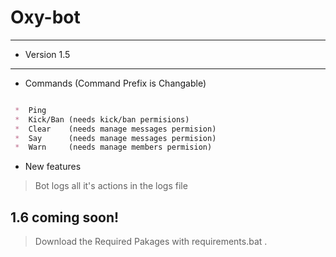 # Oxy-bot
---
* Version 1.5
___

* Commands (Command Prefix is Changable)
```markdown

 *  Ping  
 *  Kick/Ban (needs kick/ban permisions)
 *  Clear    (needs manage messages permision) 
 *  Say      (needs manage messages permision) 
 *  Warn     (needs manage members permision) 

```
* New features
>Bot logs all it's actions in the logs file
  
1.6 coming soon!
---
> Download the Required Pakages with requirements.bat
.
